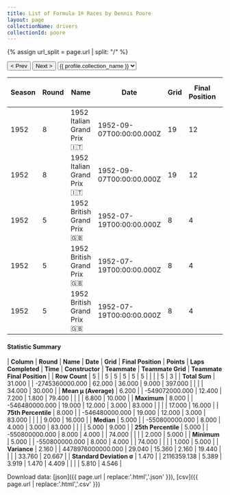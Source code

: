 ```yaml
---
title: List of Formula 1® Races by Dennis Poore
layout: page
collectionName: drivers
collectionId: poore
---
```


{% assign url_split = page.url | split: "/" %}
<div id="collection-navigation">
<button onclick="selector.options[selector.selectedIndex-1].value && (window.location = selector.options[selector.selectedIndex-1].value);">&lt; Prev</button>
<button onclick="selector.options[selector.selectedIndex+1].value && (window.location = selector.options[selector.selectedIndex+1].value);">Next &gt;</button>
<select id="selector" onchange="this.options[this.selectedIndex].value && (window.location = this.options[this.selectedIndex].value);">
  {% for collectionId in site.data[page.collectionName].refs %}
    {% if collectionId == page.collectionId %}
      {% assign selected = "selected" %}
    {% else %}
      {% assign selected = "" %}
    {% endif %}
    {% assign profile = site.data[page.collectionName][collectionId].profile %}
    <option value="/f1/{{ page.collectionName }}/{{ collectionId }}/{{ url_split[4] }}" {{ selected }}>{{ profile.collection_name }}</option>
  {% endfor %}
</select>
</div>

| Season | Round | Name | Date | Grid | Final Position | Points | Laps Completed | Time | Constructor | Teammate | Teammate Grid | Teammate Final Position |
|--|--|--|--|--|--|--|--|--|--|--|--|--|
| 1952 | 8 | 1952 Italian Grand Prix 🇮🇹 | 1952-09-07T00:00:00.000Z | 19 | 12 | 0.0 | 74 |   | Connaught 🇬🇧 | [Stirling Moss 🇬🇧](/f1/drivers/moss) | 1 | R |
| 1952 | 8 | 1952 Italian Grand Prix 🇮🇹 | 1952-09-07T00:00:00.000Z | 19 | 12 | 0.0 | 74 |   | Connaught 🇬🇧 | [Kenneth McAlpine 🇬🇧](/f1/drivers/mcalpine) | 2 | R |
| 1952 | 5 | 1952 British Grand Prix 🇬🇧 | 1952-07-19T00:00:00.000Z | 8 | 4 | 3.0 | 83 |   | Connaught 🇬🇧 | [Eric Thompson 🇬🇧](/f1/drivers/thompson) | 9 | 5 |
| 1952 | 5 | 1952 British Grand Prix 🇬🇧 | 1952-07-19T00:00:00.000Z | 8 | 4 | 3.0 | 83 |   | Connaught 🇬🇧 | [Ken Downing 🇬🇧](/f1/drivers/downing) | 5 | 9 |
| 1952 | 5 | 1952 British Grand Prix 🇬🇧 | 1952-07-19T00:00:00.000Z | 8 | 4 | 3.0 | 83 |   | Connaught 🇬🇧 | [Kenneth McAlpine 🇬🇧](/f1/drivers/mcalpine) | 17 | 16 |

#### Statistic Summary

| **Column** | **Round** | **Name** | **Date** | **Grid** | **Final Position** | **Points** | **Laps Completed** | **Time** | **Constructor** | **Teammate** | **Teammate Grid** | **Teammate Final Position** |
| **Row Count** | 5 |  | 5 | 5 | 5 | 5 | 5 |  |  |  | 5 | 3 |
| **Total Sum** | 31.000 |  | -2745360000.000 | 62.000 | 36.000 | 9.000 | 397.000 |  |  |  | 34.000 | 30.000 |
| **Mean μ (Average)** | 6.200 |  | -549072000.000 | 12.400 | 7.200 | 1.800 | 79.400 |  |  |  | 6.800 | 10.000 |
| **Maximum** | 8.000 |  | -546480000.000 | 19.000 | 12.000 | 3.000 | 83.000 |  |  |  | 17.000 | 16.000 |
| **75th Percentile** | 8.000 |  | -546480000.000 | 19.000 | 12.000 | 3.000 | 83.000 |  |  |  | 9.000 | 16.000 |
| **Median** | 5.000 |  | -550800000.000 | 8.000 | 4.000 | 3.000 | 83.000 |  |  |  | 5.000 | 9.000 |
| **25th Percentile** | 5.000 |  | -550800000.000 | 8.000 | 4.000 |  | 74.000 |  |  |  | 2.000 | 5.000 |
| **Minimum** | 5.000 |  | -550800000.000 | 8.000 | 4.000 |  | 74.000 |  |  |  | 1.000 | 5.000 |
| **Variance** | 2.160 |  | 4478976000000.000 | 29.040 | 15.360 | 2.160 | 19.440 |  |  |  | 33.760 | 20.667 |
| **Standard Deviation σ** | 1.470 |  | 2116359.138 | 5.389 | 3.919 | 1.470 | 4.409 |  |  |  | 5.810 | 4.546 |

Download data: [json]({{ page.url | replace:'.html','.json' }}), [csv]({{ page.url | replace:'.html','.csv' }})
